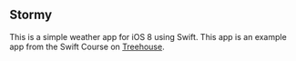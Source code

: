 ## Stormy

This is a simple weather app for iOS 8 using Swift. This app is an example app from the Swift Course on [Treehouse](http://teamtreehouse.com/).
